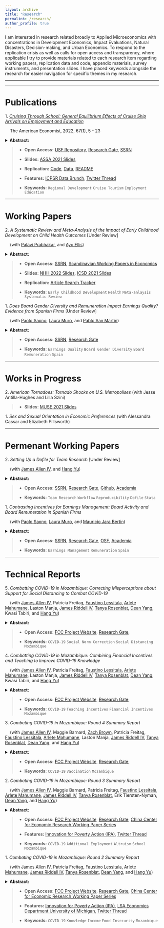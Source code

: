 ```yaml
---
layout: archive
title: "Research"
permalink: /research/
author_profile: true
---
```


<!-- Title, Coauthors, Abstract, Paper link, preprint researchgate link, LaTeX presentation, twitter thread, video explanation, replication code, replication data, media coverage -->

I am interested in research related broadly to Applied Microeconomics with concentrations in Development Economics, Impact Evaluations, Natural Disasters, Decision-making, and Urban Economics. To respond to the replication crisis as well as calls for open access and transparency, where applicable I try to provide materials related to each research item regarding working papers, replication data and code, appendix materials, survey instruments, and presentation slides. I have placed keywords alongside the research for easier navigation for specific themes in my research.

---------------------------------------
<hr>


Publications
======= 

1\. [*Cruising Through School: General Equilibrium Effects of Cruise Ship Arrivals on Employment and Education*](https://journals.sagepub.com/doi/abs/10.1177/05694345211054515?journalCode=aexb)

&nbsp;&nbsp;&nbsp; The American Economist, 2022, 67(1), 5 - 23
<details>
  <summary> <strong> Abstract: </strong> </summary>
      <blockquote> Cruise ship tourism has been the fastest growing branch of the tourism sector since the turn of the century. As a result, cruise tourism’s increased port traffic has garnered attention as a development strategy for port cities of developing nations over the past two decades. I utilize 10.6 million automatic identification system (AIS) locations from 517 cruise ships to estimate granular city by year cruise ship arrivals in 5,644 port destinations over 220 nations and territories from 2009 to 2018. Matched with 355,463 individual Demographic and Health Survey (DHS) women’s surveys in 23 countries from 2009 to 2016, this study examines cruise tourism’s relationship to female labor participation and associated human capital attainment in destination port cities of developing nations. Using fixed effects to identify this relationship, I find positive general equilibrium effects from cruise tourism on labor participation and educational attainment with strong age dynamics. For each 1% increase in cruise ship arrivals to a port city, female labor participation increase 7% and women gain around a 1/3 more years of education. Additionally, this study employs a Kaplan Meier survivorship model as well as Cox Proportional Hazard Ratios to understand the dynamic change in educational attainment related to age from a cruise tourism shock. Older women respond to an expanding service sector by seizing job opportunities, while younger women acquire a near secondary level of education in anticipation of employment opportunities. The mechanism behind tourism led growth may be the result of improvements in human capital attainment by women. Rhetoric regarding tourism’s role as a development strategy appears to be more nuanced than previously attributed when considering educational choice. This study contributes a novel micro-dataset and a novel measure for cruise tourism at a global scale to examine a broader scope of tourism’s impact on regional development and welfare effects. 
     </blockquote>
</details>
   
>  * **Open Access:** [USF Repository](https://repository.usfca.edu/thes/1298/), [Research Gate](https://www.researchgate.net/publication/356002253_Cruising_Through_School_General_Equilibrium_Effects_of_Cruise_Ship_Arrivals_on_Employment_and_Education), [SSRN](https://papers.ssrn.com/sol3/papers.cfm?abstract_id=4278737)
>  * **Slides:** [ASSA 2021 Slides](/files/mcway_ASSA_2021_prez.pdf)
>  * **Replication:** [Code](), [Data](), [README]()
>  * **Features:** [ICPSR Data Brunch](https://soundcloud.com/user-494455196/episode-6-cruise-ships-and-empowerment), [Twitter Thread](https://twitter.com/RyanMcWay/status/1503556137739763715?cxt=HHwWhoCyneqV2t0pAAAA)
>
>  * **Keywords:** `Regional Development` `Cruise Tourism` `Employment` `Education`


---------------------------------------

Working Papers
========

2\. *A Systematic Review and Meta-Analysis of the Impact of Early Childhood Development on Child Health Outcomes* [Under Review]

&nbsp;&nbsp;&nbsp;  (with [Palavi Prabhakar](https://ug.linkedin.com/in/pallavi-prabhakar-55b48485), and [Ayo Ellis](https://www.pasrc.org/members/individuals/ayo-d-ellis))
<details>
  <summary> <strong> Abstract: </strong> </summary>
      <blockquote> Investing in a child's early years can have long lasting effects in eliminating extreme poverty and boosting economic productivity. Yet, 250 million children are at risk of not reaching their full development potential in low-and-middle income countries due to inadequate nutrition and a lack of early stimulation. While substantial evidence exists on why intervening in early years is important, limited knowledge exists on which types of interventions generate substantial impact. We conduct a comprehensive review of 39 randomized controlled trials evaluating early childhood development interventions for improving children's physical health. We find that interventions including nutrition or cash based incentives work best for improving children's growth outcomes. We identify gaps in the literature, quality of evidence and intervention types for achieving Sustainable Development Goals 2, 3, and 6, as part of 2030 development agenda. 
     </blockquote>
</details>

>  * **Open Access:** [SSRN](https://papers.ssrn.com/sol3/papers.cfm?abstract_id=4240945), [Scandinavian Working Papers in Economics](https://swopec.hhs.se/nhheco/abs/nhheco2022_014.htm)
>  * **Slides:** [NHH 2022 Slides](/files/presentation_NHH_220321.pdf), [ICSD 2021 Slides](/files/presentation_ICSD_210920.pdf)
>  * **Replication:** [Article Search Tracker](files/McWay_et_al_2022_ECD_Search_Tracker.xlsx)
>  
>  * **Keywords:** `Early Childhood Development` `Health` `Meta-anlaysis` `Systematic Review`


1\. *Does Board Gender Diversity and Remuneration Impact Earnings Quality? Evidence from Spanish Firms* [Under Review]
  
&nbsp;&nbsp;&nbsp;  (with [Paolo Saono](https://www.slu.edu/madrid/academics/faculty/paolo-saona.php), [Laura Muro](https://www.slu.edu/madrid/academics/faculty/laura-muro.php), and [Pablo San Martin](https://www.facea.ucsc.cl/persona/pablo-san-martin/))
<details>
  <summary> <strong> Abstract: </strong> </summary>
      <blockquote> A key function of the board of directors is ensuring earnings quality (EQ) to signal firm performance to investors and stakeholders. Using a panel of 105 non-financial Spanish listed firms from 2013 to 2018, we investigate how gender diversity on the board of directors and board remuneration influence earnings quality. The empirical method uses a Tobit semiparametric estimator with firm-industry level fixed effects and an innovative set of measures for earnings quality developed by StarMine. Our results exhibit a consistent and positive correlation of increased gender diversity on earnings quality of a firm, suggesting that a gender-balanced board of directors is associated with more transparent financial reporting and informative earnings. We also find a non-monotonic, inverse U-shaped relationship between board remuneration and earnings quality. This indicates that at a certain point, excessive board compensations lead to more opportunistic manipulation of financial reporting with the subsequent dilution of earnings quality. Increasing female representation on the board of directors and optimizing board compensation subsequently improve earnings quality. Majority of Spanish firms are both lacking in board gender diversity as well as sub-optimally remunerating their board regarding maximizing earnings quality. Policy recommendations are derived from these findings.  
     </blockquote>
</details>

>  * **Open Access:** [SSRN](https://papers.ssrn.com/sol3/papers.cfm?abstract_id=3965107), [Research Gate](https://www.researchgate.net/publication/356381356_Does_Board_Gender_Diversity_and_Remuneration_Impact_Earnings_Quality_Evidence_from_Spanish_Firms)
>  
>  * **Keywords:** `Earnings Quality` `Board Gender Diversity` `Board Remuneration` `Spain`



---------------------------------------

Works in Progress
========

2\. *American Tornadoes: Tornado Shocks on U.S. Metropolises* (with Jesse Antilla-Hughes and Lilla Szini)

>  * **Slides:** [MUSE 2021 Slides](/files/MUSE_prez.pdf)

1\. *Sex and Sexual Orientation in Economic Preferences* (with Alessandra Cassar and Elizabeth Pillsworth)


---------------------------------------

Permenant Working Papers
========

2\. *Setting Up a Dofile for Team Research* [Under Review]

&nbsp;&nbsp;&nbsp;  (with [James Allen IV](https://sites.google.com/view/jamesalleniv), and [Hang Yu](https://www.econhangyu.com/home))
<details>
  <summary> <strong> Abstract: </strong> </summary>
      <blockquote> Co-authoring Dofiles can be challenging as most Stata users have idiosyncratic preferences and methods for organizing and writing Dofiles. Which standards and practices can research teams adopt to improve the cohesion of this group work? This article proposes some best practices to overcome team research coordination issues adapting methods from software engineering and data science along with personal experience with group research. We prioritize improvements that increase efficiency of the team workflow by establishing global parameters and directories, standardizing communication between team members, and enabling reproducibility of results. 
     </blockquote>
</details>
   
>  * **Open Access:** [SSRN](https://papers.ssrn.com/sol3/papers.cfm?abstract_id=3965114), [Research Gate](https://www.researchgate.net/publication/356365674_Setting_Up_a_Dofile_for_Team_Research), [Github](/files/McWay_Allen_Yu_Stata_Dofile.pdf), [Academia](https://www.academia.edu/66119958/Setting_Up_a_Dofile_for_Team_Research)
>
>  * **Keywords:** `Team Research` `Workflow` `Reproducibility` `Dofile` `Stata`

1\. *Contrasting Incentives for Earnings Management: Board Activity and Board Remuneration in Spanish Firms*
  
&nbsp;&nbsp;&nbsp;  (with [Paolo Saono](https://www.slu.edu/madrid/academics/faculty/paolo-saona.php), [Laura Muro](https://www.slu.edu/madrid/academics/faculty/laura-muro.php), and [Mauricio Jara Bertin](https://scholar.google.com.sg/citations?user=A48L9BMAAAAJ&hl=en))
<details>
  <summary> <strong> Abstract: </strong> </summary>
      <blockquote> We analyze the effect board activity and board remuneration has on earnings management (EM). Our results show that more active boards are inefficient in preventing earnings manipulation. Regarding board compensation, we find a U-shaped relation indicating that excessive remuneration will lead to more earnings management. Policy recommendations are derived from the findings. 
     </blockquote>
</details>
   
>  * **Open Access:** [SSRN](https://papers.ssrn.com/sol3/papers.cfm?abstract_id=3710966), [Research Gate](https://www.researchgate.net/publication/338165813_Contrasting_Incentives_for_Earnings_Management_Board_Activity_and_Board_Remuneration_in_Spanish_Firms), [OSF](https://osf.io/xgn3y/), [Academia](https://www.academia.edu/66119435/Contrasting_Incentives_for_Earnings_Management_Board_Activity_and_Board_Remuneration_in_Spanish_Firms)
>  
>  * **Keywords:** `Earnings Management` `Remuneration` `Spain`

---------------------------------------

Technical Reports
========

5\. *Combatting COVID-19 in Mozambique: Correcting Misperceptions about Support for Social Distancing to Combat COVID-19*

&nbsp;&nbsp;&nbsp;  (with [James Allen IV](https://sites.google.com/view/jamesalleniv), Patricia Freitag, [Faustino Lessitala](https://www.researchgate.net/profile/Faustino_Lessitala), [Arlete Mahumane](https://basis.ucdavis.edu/people/arlete-mahumane), Laston Manja, [James Riddell IV](https://www.uofmhealth.org/profile/362/james-riddell-iv-md), [Tanya Rosenblat](https://www.tanyarosenblat.org/), [Dean Yang](https://sites.lsa.umich.edu/deanyang/), Kwasi Tabiri, and [Hang Yu](https://www.econhangyu.com/home)) 
<details>
  <summary> <strong> Abstract: </strong> </summary>
      <blockquote> We design and test an intervention that corrects individuals' underestimates of community support for social distancing during the COVID-19 pandemic.
     </blockquote>
</details>

>  * **Open Access:** [FCC Project Website](), [Research Gate](https://www.researchgate.net/publication/361162810_Combatting_COVID-19_in_Mozambique_Correcting_Misperceptions_about_Support_for_Social_Distancing_to_Combat_COVID-19), 
>  
>  * **Keywords:** `COVID-19` `Social Norm Correction` `Social Distancing` `Mozambique`


4\. *Combatting COVID-19 in Mozambique: Combining Financial Incentives and Teaching to Improve COVID-19 Knowledge*

&nbsp;&nbsp;&nbsp;  (with [James Allen IV](https://sites.google.com/view/jamesalleniv), Patricia Freitag, [Faustino Lessitala](https://www.researchgate.net/profile/Faustino_Lessitala), [Arlete Mahumane](https://basis.ucdavis.edu/people/arlete-mahumane), Laston Manja, [James Riddell IV](https://www.uofmhealth.org/profile/362/james-riddell-iv-md), [Tanya Rosenblat](https://www.tanyarosenblat.org/), [Dean Yang](https://sites.lsa.umich.edu/deanyang/), Kwasi Tabiri, and [Hang Yu](https://www.econhangyu.com/home)) 
<details>
  <summary> <strong> Abstract: </strong> </summary>
      <blockquote> We design and test financial incentives and a teaching intervention to improve COVID-19 knowledge soon after the onset of the pandemic.
     </blockquote>
</details>

>  * **Open Access:** [FCC Project Website](), [Research Gate](https://www.researchgate.net/publication/361162965_Combatting_COVID-19_in_Mozambique_Combining_Financial_Incentives_and_Teaching_to_Improve_COVID-19_Knowledge), 
>  
>  * **Keywords:** `COVID-19` `Teaching Incentives` `Financial Incentives` `Mozambique`


3\. *Combating COVID-19 in Mozambique: Round 4 Summary Report*

&nbsp;&nbsp;&nbsp;  (with [James Allen IV](https://sites.google.com/view/jamesalleniv), Maggie Barnard, [Zach Brown](http://www-personal.umich.edu/~zachb/), Patricia Freitag, [Faustino Lessitala](https://www.researchgate.net/profile/Faustino_Lessitala), [Arlete Mahumane](https://basis.ucdavis.edu/people/arlete-mahumane), Laston Manja, [James Riddell IV](https://www.uofmhealth.org/profile/362/james-riddell-iv-md), [Tanya Rosenblat](https://www.tanyarosenblat.org/), [Dean Yang](https://sites.lsa.umich.edu/deanyang/), and [Hang Yu](https://www.econhangyu.com/home)) 
<details>
  <summary> <strong> Abstract: </strong> </summary>
      <blockquote> We collected data on individual perceptions of and plans to accept COVID-19 vaccination in Mozambique. We conducted this fourth round of data collection among study participants in Sofala, Manica, and Zambezia provinces, Mozambique, between June 2021 and September 2021.* Nearly all respondents report they will take the COVID-19 vaccine when given the chance. Of those expressing hesitancy, the main concern is the perception that vaccinations can be harmful and have potentially negative side effects. Most people believe that they are less likely to contract COVID-19 than others in their community. 100% of local leaders express support for COVID-19 vaccination.
     </blockquote>
</details>

>  * **Open Access:** [FCC Project Website](https://fordschool.umich.edu/sites/default/files/2021-12/covid-mozambique-round4-summary-report..pdf), [Research Gate](https://www.researchgate.net/publication/356815869_Combatting_COVID-19_in_Mozambique_Round_4_Summary_Report), 
>  
>  * **Keywords:** `COVID-19` `Vaccination` `Mozambique`

2\. *Combating COVID-19 in Mozambique: Round 3 Summary Report*

&nbsp;&nbsp;&nbsp;  (with [James Allen IV](https://sites.google.com/view/jamesalleniv), Maggie Barnard, Patricia Freitag, [Faustino Lessitala](https://www.researchgate.net/profile/Faustino_Lessitala), [Arlete Mahumane](https://basis.ucdavis.edu/people/arlete-mahumane), [James Riddell IV](https://www.uofmhealth.org/profile/362/james-riddell-iv-md), [Tanya Rosenblat](https://www.tanyarosenblat.org/), Erik Tiersten-Nyman, [Dean Yang](https://sites.lsa.umich.edu/deanyang/), and [Hang Yu](https://www.econhangyu.com/home)) 
<details>
  <summary> <strong> Abstract: </strong> </summary>
      <blockquote> We analyze how Mozambican families are coping with the economic and educational impacts of COVID-19. We conducted 3 rounds of phone interviews across 76 communities in Sofala, Manica, and Zambezia provinces of central Mozambique between July 2020 and November 2020. We find a signifcant number of families, including children, have taken on additional paid work and increased household food production to cope with the economic effects of the pandemic. Further, children have fallen behind in school, underscoring the multi-faceted burden COVID-19 has placed on children. Despite these hardships, households exhibit altruistic behavior to their neighbors.
     </blockquote>
</details>

>  * **Open Access:** [FCC Project Website](https://fordschool.umich.edu/sites/default/files/2021-04/covid-mozambique-round3.pdf), [Research Gate](https://www.researchgate.net/publication/351094473_Combating_COVID-19_in_Mozambique_Round_3_Summary_Report), [China Center for Economic Research Working Paper Series](http://nsd.pku.edu.cn/docs/20210505144255463204.pdf)
>  * **Features:** [Innovation for Poverty Action (IPA)](https://www.poverty-action.org/recovr-study/accelerating-changes-norms-about-social-distancing-combat-covid-19-mozambique), [Twitter Thread](https://twitter.com/RyanMcWay/status/1380625003029336071)
>  
>  * **Keywords:** `COVID-19` `Additional Employment` `Altruism` `School`  `Mozambique`

1\. *Combating COVID-19 in Mozambique: Round 2 Summary Report*
  
&nbsp;&nbsp;&nbsp;  (with [James Allen IV](https://sites.google.com/view/jamesalleniv), Patricia Freitag, [Faustino Lessitala](https://www.researchgate.net/profile/Faustino_Lessitala), [Arlete Mahumane](https://basis.ucdavis.edu/people/arlete-mahumane), [James Riddell IV](https://www.uofmhealth.org/profile/362/james-riddell-iv-md), [Tanya Rosenblat](https://www.tanyarosenblat.org/), [Dean Yang](https://sites.lsa.umich.edu/deanyang/), and [Hang Yu](https://www.econhangyu.com/home)) 
<details>
  <summary> <strong> Abstract: </strong> </summary>
      <blockquote> We compare how COVID-19 knowledge and behavior as well as economic conditions have changed over time in Mozambique. We conducted three rounds of phone interviews across 76 communities in Sofala, Manica, and Zambezia provinces of central Mozambique between July 10th and November 18th, 2020. We find gradual improvements in COVID-19 knowledge, persistence of some hazardous behaviors, further declines in income, and continued high levels of food insecurity.
     </blockquote>
</details>

>  * **Open Access:** [FCC Project Website](https://fordschool.umich.edu/sites/default/files/2020-12/covid-mozambique-round2v3_0.pdf), [Research Gate](https://www.researchgate.net/publication/347440820_Combating_COVID-19_in_Mozambique_Round_2_Summary_Report), [China Center for Economic Research Working Paper Series](http://nsd.pku.edu.cn/docs/20210505201536465030.pdf)
>  * **Features:** [Innovation for Poverty Action (IPA)](https://www.poverty-action.org/recovr-study/accelerating-changes-norms-about-social-distancing-combat-covid-19-mozambique), [LSA Economics Department University of Michigan](https://lsa.umich.edu/econ/news-events/all-news/faculty-news/-mozambique-covid-19-summary-report-is-now-available.html), [Twitter Thread](https://twitter.com/Prof__Quackers/status/1340041734059900931)
>  
>  * **Keywords:** `COVID-19` `Knowledge` `Income` `Food Insecurity` `Mozambique`

<!--

FCC White Paper

-->
